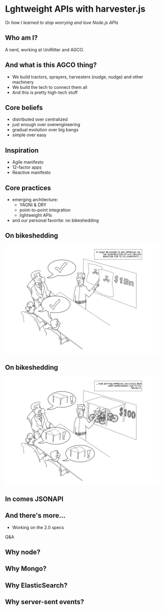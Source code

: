 Lghtweight APIs with harvester.js
==========
Or *how I learned to stop worrying and love Node.js APIs*

Who am I?
---------
A nerd, working at UniRitter and AGCO.

And what is this AGCO thing?
-------------------------------
* We build tractors, sprayers, harvesters (nudge, nudge) and other machinery
* We build the tech to connect them all
* And this is pretty high-tech stuff

Core beliefs
------------
* distributed over centralized
* just enough over overengineering
* gradual evolution over big bangs
* simple over easy

Inspiration
-----------
* Agile manifesto
* 12-factor apps
* Reactive manifesto

Core practices
--------------
* emerging architecture:
	- YAGNI & DRY 
	- point-to-point integration
	- lightweight APIs
* and our personal favorite: no bikeshedding
 
On bikeshedding
---------------
![It might be easier to get approal on the construction of a $1 Billion reactor, due to its complexity...](images/bikeshedding00.png "Reactors are easy to discuss")
 
On bikeshedding
---------------
![...than getting approval on a $ 100 bike shed improvement, due to its triviality](images/bikeshedding01.png "Now bikesheds, these are hard")

In comes JSONAPI
----------------

And there's more...
-------------------
* Working on the 2.0 specs


Q&A

Why node?
---------

Why Mongo?
----------

Why ElasticSearch?
------------------

Why server-sent events?
-----------------------